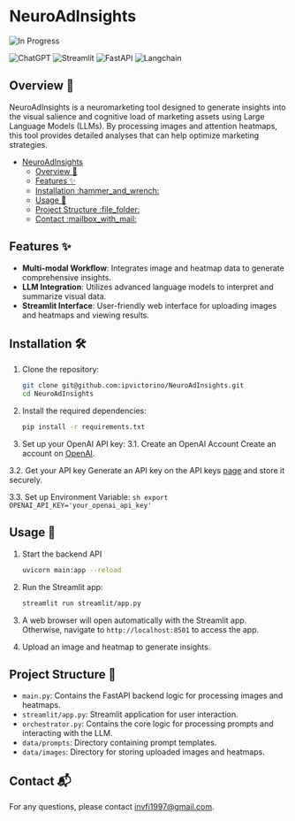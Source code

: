 # NeuroAdInsights
![In Progress](https://img.shields.io/badge/Status-In%20Progress-blue)

![ChatGPT](https://img.shields.io/badge/OpenAI-%23412991?logo=openai&logoColor=white)
![Streamlit](https://img.shields.io/badge/Streamlit-%235F4687?logo=streamlit&logoColor=white)
![FastAPI](https://img.shields.io/badge/FastAPI-%2300C7B7?logo=fastapi&logoColor=white)
![Langchain](https://img.shields.io/badge/Langchain-%23FFD166?logo=langchain&logoColor=white)

## Overview :book:
NeuroAdInsights is a neuromarketing tool designed to generate insights into the visual salience and cognitive load of marketing assets using Large Language Models (LLMs). By processing images and attention heatmaps, this tool provides detailed analyses that can help optimize marketing strategies.

- [NeuroAdInsights](#neuroadinsights)
  - [Overview :book:](#overview-book)
  - [Features :sparkles:](#features-sparkles)
  - [Installation :hammer\_and\_wrench:](#installation-hammer_and_wrench)
  - [Usage :rocket:](#usage-rocket)
  - [Project Structure :file\_folder:](#project-structure-file_folder)
  - [Contact :mailbox\_with\_mail:](#contact-mailbox_with_mail)


## Features :sparkles:
- **Multi-modal Workflow**: Integrates image and heatmap data to generate comprehensive insights.
- **LLM Integration**: Utilizes advanced language models to interpret and summarize visual data.
- **Streamlit Interface**: User-friendly web interface for uploading images and heatmaps and viewing results.

## Installation :hammer_and_wrench:
1. Clone the repository:
    ```sh
    git clone git@github.com:ipvictorino/NeuroAdInsights.git
    cd NeuroAdInsights
    ```

2. Install the required dependencies:
    ```sh
    pip install -r requirements.txt
    ```

3. Set up your OpenAI API key:
3.1. Create an OpenAI Account
    Create an account on [OpenAI](https://platform.openai.com/).

3.2. Get your API key
    Generate an API key on the API keys [page](https://platform.openai.com/account/api-keys) and store it securely.

3.3. Set up Environment Variable:
    ```sh
    export OPENAI_API_KEY='your_openai_api_key'
    ```

## Usage :rocket:
1. Start the backend API 
    ```sh
    uvicorn main:app --reload
    ```
2. Run the Streamlit app:
    ```sh
    streamlit run streamlit/app.py
    ```
3. A web browser will open automatically with the Streamlit app. Otherwise, navigate to `http://localhost:8501` to access the app.

4. Upload an image and heatmap to generate insights.

## Project Structure :file_folder:

- `main.py`: Contains the FastAPI backend logic for processing images and heatmaps.
- `streamlit/app.py`: Streamlit application for user interaction.
- `orchestrator.py`: Contains the core logic for processing prompts and interacting with the LLM.
- `data/prompts`: Directory containing prompt templates.
- `data/images`: Directory for storing uploaded images and heatmaps.


## Contact :mailbox_with_mail:
For any questions, please contact [invfi1997@gmail.com](mailto:invfi1997@gmail.com).
